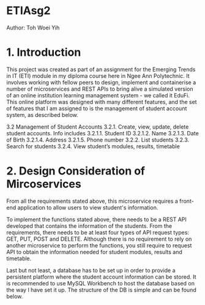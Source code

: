 # ETIAsg2

Author: Toh Woei Yih

# 1. Introduction
This project was created as part of an assignment for the Emerging Trends in IT (ETI) module in my diploma course here in Ngee Ann Polytechnic. It involves working with fellow peers to design, implement and containerise a number of microservices and REST APIs to bring alive a simulated version of an online institution learning management system - we called it EduFi. This online platform was designed with many different features, and the set of features that I am assigned to is the management of student account system, as described below.

3.2 Management of Student Accounts
  3.2.1.	Create, view, update, delete student accounts. Info includes
    3.2.1.1.	Student ID
    3.2.1.2.	Name
    3.2.1.3.	Date of Birth
    3.2.1.4.	Address
   3.2.1.5.	Phone number
  3.2.2.	List students
  3.2.3.	Search for students
  3.2.4.	View student’s modules, results, timetable
 
 # 2. Design Consideration of Mircoservices
 
 From all the requirements stated above, this microservice requires a front-end application to allow users to view student's information. 
 
 To implement the functions stated above, there needs to be a REST API developed that contains the information of the students. From the requirements, there needs to be at least four types of API request types: GET, PUT, POST and DELETE. Although there is no requirement to rely on another microservice to perform the functions, you still require to request API to obtain the information needed for student modules, results and timetable.
 
 Last but not least, a database has to be set up in order to provide a persistent platform where the student account information can be stored. It is recommended to use MySQL Workbench to host the database based on the way I have set it up. The structure of the DB is simple and can be found below.
